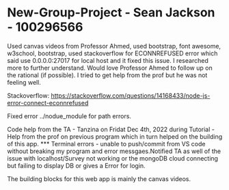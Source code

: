 ﻿# New-Group-Project - Sean Jackson - 100296566
Used canvas videos from Professor Ahmed, used bootstrap, font awesome, w3school, bootstrap, used stackoverflow for ECONNREFUSED error which said use 0.0.0.0:27017 for local host and it fixed this issue. I researched more to further understand. Would love Professor Ahmed to follow up on the rational (if possible).
I tried to get help from the prof but he was not feeling well. 

Stackoverflow: https://stackoverflow.com/questions/14168433/node-js-error-connect-econnrefused

Fixed error ../nodue_module for path errors.

Code help from the TA - Tanzina on Fridat Dec 4th, 2022 during Tutorial - Help from the prof on previous program which in turn helped on the building of this app.
*** Terminal errors - unable to push/commit from VS code without breaking my program and error messgaes.Notified TA as well of the issue with localhost/Survey not working or the mongoDB cloud connecting but failing to display DB or gives a Error for login. 

The building blocks for this web app is mainly the canvas videos.
